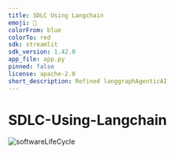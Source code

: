 ```yaml
---
title: SDLC Using Langchain
emoji: 🐨
colorFrom: blue
colorTo: red
sdk: streamlit
sdk_version: 1.42.0
app_file: app.py
pinned: false
license: apache-2.0
short_description: Refined langgraphAgenticAI
---
```


# SDLC-Using-Langchain

![softwareLifeCycle](https://github.com/user-attachments/assets/85b4bce3-d19d-4dfd-9018-774f15531534)
